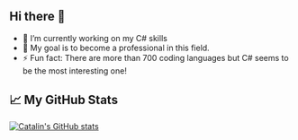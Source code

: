 ## Hi there 👋

- 🔭 I’m currently working on my C# skills
- 🌱 My goal is to become a professional in this field.
- ⚡ Fun fact: There are more than 700 coding languages but C# seems to be the most interesting one!

## &#x1f4c8; My GitHub Stats

[![Catalin's GitHub stats](https://github-readme-stats.vercel.app/api?username=Latviets&theme=radical)](https://github.com/anuraghazra/github-readme-stats)
